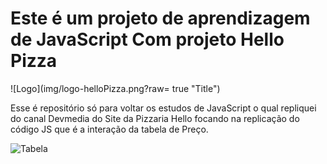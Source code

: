 # Este é um projeto de aprendizagem de JavaScript Com projeto Hello Pizza

![Logo](img/logo-helloPizza.png?raw= true "Title")

Esse é repositório só para voltar os estudos de JavaScript o qual repliquei do canal Devmedia do Site da Pizzaria Hello focando na replicação do código JS que é a interação da tabela de Preço.

![Tabela](../img/tabela.png)


